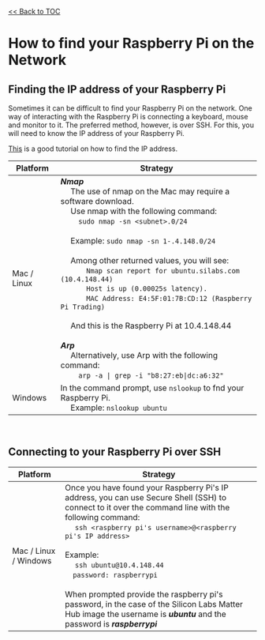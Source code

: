 [<< Back to TOC](../README.md)

# How to find your Raspberry Pi on the Network

## Finding the IP address of your Raspberry Pi

Sometimes it can be difficult to find your Raspberry Pi on the network. One way of interacting with the Raspberry Pi is connecting a keyboard, mouse and monitor to it. The preferred method, however, is over SSH. For this, you will need to know the IP address of your Raspberry Pi.

[This](https://raspberryexpert.com/find-raspberry-pi-ip-address/) is a good tutorial on how to find the IP address.


| Platform | Strategy |
| -------- | -------- | 
| Mac / Linux | ***Nmap*** <br> &emsp; The use of nmap on the Mac may require a software download. <br> &emsp; Use nmap with the following command: <br> &emsp;&emsp; `sudo nmap -sn <subnet>.0/24` <br><br> &emsp; Example: `sudo nmap -sn 1-.4.148.0/24` <br><br> &emsp; Among other returned values, you will see: <br> &emsp;&emsp;&emsp; `Nmap scan report for ubuntu.silabs.com (10.4.148.44)` <br> &emsp;&emsp;&emsp; `Host is up (0.00025s latency).` <br> &emsp;&emsp;&emsp; `MAC Address: E4:5F:01:7B:CD:12 (Raspberry Pi Trading)` <br><br> &emsp; And this is the Raspberry Pi at 10.4.148.44 <br><br> ***Arp*** <br> &emsp; Alternatively, use Arp with the following command: <br> &emsp;&emsp; `arp -a \| grep -i "b8:27:eb\|dc:a6:32"` |
| Windows | In the command prompt, use `nslookup` to fnd your Raspberry Pi. <br> &emsp; Example: `nslookup ubuntu` |

<br>  

## Connecting to your Raspberry Pi over SSH

| Platform | Strategy |
| -------- | -------- | 
| Mac / Linux / Windows | Once you have found your Raspberry Pi's IP address, you can use Secure Shell (SSH) to connect to it over the command line with the following command: <br> &emsp; `ssh <raspberry pi's username>@<raspberry pi's IP address>` <br><br> Example: <br> &emsp; `ssh ubuntu@10.4.148.44` <br> &emsp;`password: raspberrypi` <br><br> When prompted provide the raspberry pi's password, in the case of the Silicon Labs Matter Hub image the username is ***ubuntu*** and the password is ***raspberrypi*** | 
